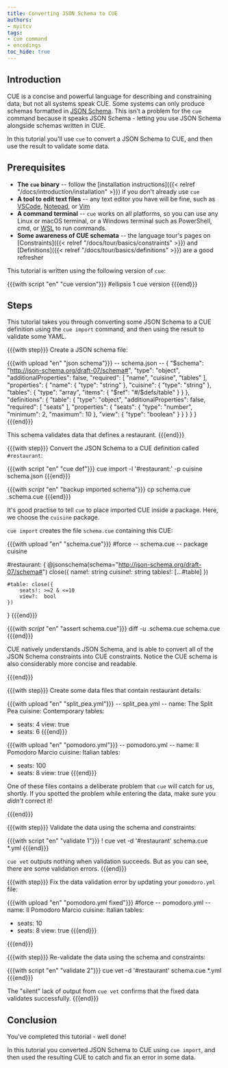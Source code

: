```yaml
---
title: Converting JSON Schema to CUE
authors:
- myitcv
tags:
- cue command
- encodings
toc_hide: true
---
```


## Introduction

CUE is a concise and powerful language for describing and constraining data, but
not all systems speak CUE. Some systems can only produce schemas formatted in
[JSON Schema](https://json-schema.org/). This isn't a problem for the `cue`
command because it speaks JSON Schema - letting you use JSON Schema alongside
schemas written in CUE.

In this tutorial you'll use `cue` to convert a JSON Schema to CUE,
and then use the result to validate some data.

## Prerequisites

- **The `cue` binary** --
  follow the [installation instructions]({{< relref "/docs/introduction/installation" >}})
  if you don't already use `cue`
- **A tool to edit text files** --
  any text editor you have will be fine, such as
  [VSCode](https://code.visualstudio.com/),
  [Notepad](https://apps.microsoft.com/detail/9msmlrh6lzf3), or
  [Vim](https://www.vim.org/download.php)
- **A command terminal** --
  `cue` works on all platforms, so you can use any Linux or macOS terminal,
  or a Windows terminal such as PowerShell, cmd, or
  [WSL](https://learn.microsoft.com/en-us/windows/wsl/install)
  to run commands.
- **Some awareness of CUE schemata** --
  the language tour's pages on
  [Constraints]({{< relref "/docs/tour/basics/constraints" >}}) and
  [Definitions]({{< relref "/docs/tour/basics/definitions" >}}) are a good refresher

This tutorial is written using the following version of `cue`:

{{{with script "en" "cue version"}}}
#ellipsis 1
cue version
{{{end}}}

## Steps

This tutorial takes you through converting some JSON Schema to a CUE definition
using the `cue import` command,
and then using the result to validate some YAML.

{{{with step}}}
Create a JSON schema file:

{{{with upload "en" "json schema"}}}
-- schema.json --
{
    "$schema": "http://json-schema.org/draft-07/schema#",
    "type": "object",
    "additionalProperties": false,
    "required": [
        "name",
        "cuisine",
        "tables"
    ],
    "properties": {
        "name": {
            "type": "string"
        },
        "cuisine": {
            "type": "string"
        },
        "tables": {
            "type": "array",
            "items": {
                "$ref": "#/$defs/table"
            }
        }
    },
    "definitions": {
        "table": {
            "type": "object",
            "additionalProperties": false,
            "required": [
                "seats"
            ],
            "properties": {
                "seats": {
                    "type": "number",
                    "minimum": 2,
                    "maximum": 10
                },
                "view": {
                    "type": "boolean"
                }
            }
        }
    }
}
{{{end}}}

This schema validates data that defines a restaurant.
{{{end}}}

{{{with step}}}
Convert the JSON Schema to a CUE definition called `#restaurant`:

{{{with script "en" "cue def"}}}
cue import -l '#restaurant:' -p cuisine schema.json
{{{end}}}

{{{with _script_ "en" "backup imported schema"}}}
cp schema.cue .schema.cue
{{{end}}}

It's good practise to tell `cue` to place imported CUE inside a package.
Here, we choose the `cuisine` package.

`cue import` creates the file `schema.cue` containing this CUE:

{{{with upload "en" "schema.cue"}}}
#force
-- schema.cue --
package cuisine

#restaurant: {
	@jsonschema(schema="http://json-schema.org/draft-07/schema#")
	close({
		name!:    string
		cuisine!: string
		tables!: [...#table]
	})

	#table: close({
		seats!: >=2 & <=10
		view?:  bool
	})
}
{{{end}}}

{{{with _script_ "en" "assert schema.cue"}}}
diff -u .schema.cue schema.cue
{{{end}}}

CUE natively understands JSON Schema, and is able to convert all of the JSON
Schema constraints into CUE constraints. Notice the CUE schema is also
considerably more concise and readable.

{{{end}}}

{{{with step}}}
Create some data files that contain restaurant details:

{{{with upload "en" "split_pea.yml"}}}
-- split_pea.yml --
name: The Split Pea
cuisine: Contemporary
tables:
  - seats: 4
    view: true
  - seats: 6
{{{end}}}

{{{with upload "en" "pomodoro.yml"}}}
-- pomodoro.yml --
name: Il Pomodoro Marcio
cuisine: Italian
tables:
  - seats: 100
  - seats: 8
    view: true
{{{end}}}

One of these files contains a deliberate problem that `cue` will catch for us,
shortly.  If you spotted the problem while entering the data, make sure you
*didn't* correct it!

{{{end}}}

{{{with step}}}
Validate the data using the schema and constraints:

{{{with script "en" "validate 1"}}}
! cue vet -d '#restaurant' schema.cue *.yml
{{{end}}}

`cue vet` outputs nothing when validation succeeds. But as you can see, there
are some validation errors.
{{{end}}}

{{{with step}}}
Fix the data validation error by updating your `pomodoro.yml` file:

{{{with upload "en" "pomodoro.yml fixed"}}}
#force
-- pomodoro.yml --
name: Il Pomodoro Marcio
cuisine: Italian
tables:
  - seats: 10
  - seats: 8
    view: true
{{{end}}}

{{{end}}}

{{{with step}}}
Re-validate the data using the schema and constraints:

{{{with script "en" "validate 2"}}}
cue vet -d '#restaurant' schema.cue *.yml
{{{end}}}

The "silent" lack of output from `cue vet` confirms that the fixed data
validates successfully.
{{{end}}}

## Conclusion

You've completed this tutorial - well done!

In this tutorial you converted JSON Schema to CUE using `cue import`, and then
used the resulting CUE to catch and fix an error in some data.

<!--
## Related content
-->
